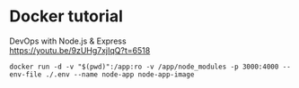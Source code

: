 # Docker tutorial

DevOps with Node.js & Express  
https://youtu.be/9zUHg7xjIqQ?t=6518

`docker run -d -v "$(pwd)":/app:ro -v /app/node_modules -p 3000:4000 --env-file ./.env --name node-app node-app-image`
